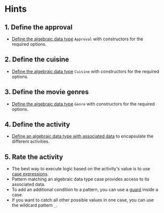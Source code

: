 # Hints

## 1. Define the approval

- [Define the algebraic data type][ADT] `Approval` with constructors for the required options.

## 2. Define the cuisine

- [Define the algebraic data type][ADT] `Cuisine` with constructors for the required options.

## 3. Define the movie genres

- [Define the algebraic data type][ADT] `Genre` with constructors for the required options.

## 4. Define the activity

- [Define an algebraic data type with associated data][ADT-with-data] to encapsulate the different activities.

## 5. Rate the activity

- The best way to execute logic based on the activity's value is to use [case expressions][case-expression].
- Pattern matching an algebraic data type case provides access to its associated data.
- To add an additional condition to a pattern, you can use a [guard][guards] inside a case.
- If you want to catch all other possible values in one case, you can use the wildcard pattern `_`.

[ADT]: https://www.schoolofhaskell.com/school/starting-with-haskell/introduction-to-haskell/2-algebraic-data-types#enumeration-types
[ADT-with-data]: https://www.schoolofhaskell.com/school/starting-with-haskell/introduction-to-haskell/2-algebraic-data-types#beyond-enumerations
[case-expression]: https://www.schoolofhaskell.com/school/starting-with-haskell/introduction-to-haskell/2-algebraic-data-types#case-expessions
[guards]: https://learnyouahaskell.github.io/syntax-in-functions.html#guards-guards
